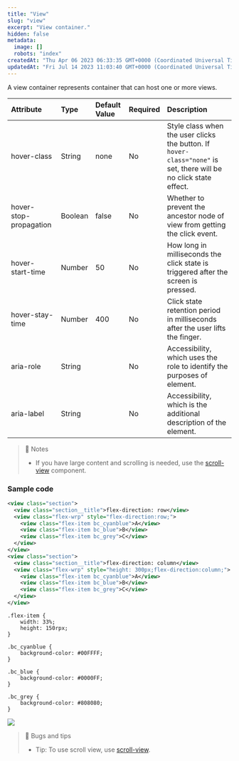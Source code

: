```yaml
---
title: "View"
slug: "view"
excerpt: "View container."
hidden: false
metadata: 
  image: []
  robots: "index"
createdAt: "Thu Apr 06 2023 06:33:35 GMT+0000 (Coordinated Universal Time)"
updatedAt: "Fri Jul 14 2023 11:03:40 GMT+0000 (Coordinated Universal Time)"
---
```

A view container represents container that can host one or more views.

| Attribute              | Type    | Default Value | Required | Description                                                                                                       |
| :--------------------- | :------ | :------------ | :------- | :---------------------------------------------------------------------------------------------------------------- |
| hover-class            | String  | none          | No       | Style class when the user clicks the button. If `hover-class="none"` is set, there will be no click state effect. |
| hover-stop-propagation | Boolean | false         | No       | Whether to prevent the ancestor node of view from getting the click event.                                        |
| hover-start-time       | Number  | 50            | No       | How long in milliseconds the click state is triggered after the screen is pressed.                                |
| hover-stay-time        | Number  | 400           | No       | Click state retention period in milliseconds after the user lifts the finger.                                     |
| aria-role              | String  |               | No       | Accessibility, which uses the role to identify the purposes of element.                                           |
| aria-label             | String  |               | No       | Accessibility, which is the additional description of the element.                                                |

> 📘 Notes
> 
> - If you have large content and scrolling is needed, use the [scroll-view](doc:scroll-view) component.

### Sample code

```xml WXML
<view class="section">
  <view class="section__title">flex-direction: row</view>
  <view class="flex-wrp" style="flex-direction:row;">
    <view class="flex-item bc_cyanblue">A</view>
    <view class="flex-item bc_blue">B</view>
    <view class="flex-item bc_grey">C</view>
  </view>
</view>
<view class="section">
  <view class="section__title">flex-direction: column</view>
  <view class="flex-wrp" style="height: 300px;flex-direction:column;">
    <view class="flex-item bc_cyanblue">A</view>
    <view class="flex-item bc_blue">B</view>
    <view class="flex-item bc_grey">C</view>
  </view>
</view>
```
```Text WXSS
.flex-item {
    width: 33%;
    height: 150rpx;
}

.bc_cyanblue {
    background-color: #00FFFF;
}

.bc_blue {
    background-color: #0000FF;
}

.bc_grey {
    background-color: #808080;
}
```

![](https://files.readme.io/c998e8e-Screenshot_2023-06-12_at_12.08.05_PM.png)

> 🚧 Bugs and tips
> 
> - Tip: To use scroll view, use [scroll-view](doc:scroll-view).
